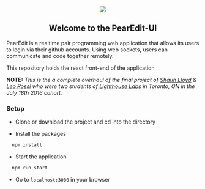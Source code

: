 <p align="center">
  <img src="http://i.imgur.com/H93oEnF.png"/>
</p>

<h2 align='center'>Welcome to the PearEdit-UI</h2>

PearEdit is a realtime pair programming web application that allows its users to login via their github accounts. Using web sockets, users can communicate and code together remotely.

This repository holds the react front-end of the application

**NOTE:** _This is the a complete overhaul of the final project of [Shaun Lloyd](https://github.com/ShaunLloyd) & [Leo Rossi](https://github.com/rota-rossi) who were two students of <a href="https://www.lighthouselabs.ca/">Lighthouse Labs</a> in Toronto, ON in the July 18th 2016 cohort._

### Setup

- Clone or download the project and cd into the directory

- Install the packages
```sh
  npm install
```

- Start the application
```sh
  npm run start
```

- Go to `localhost:3000` in your browser

